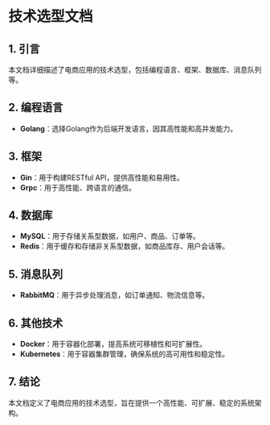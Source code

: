 # 技术选型文档

## 1. 引言

本文档详细描述了电商应用的技术选型，包括编程语言、框架、数据库、消息队列等。

## 2. 编程语言

- **Golang**：选择Golang作为后端开发语言，因其高性能和高并发能力。

## 3. 框架

- **Gin**：用于构建RESTful API，提供高性能和易用性。
- **Grpc**：用于高性能、跨语言的通信。

## 4. 数据库

- **MySQL**：用于存储关系型数据，如用户、商品、订单等。
- **Redis**：用于缓存和存储非关系型数据，如商品库存、用户会话等。

## 5. 消息队列

- **RabbitMQ**：用于异步处理消息，如订单通知、物流信息等。

## 6. 其他技术

- **Docker**：用于容器化部署，提高系统可移植性和可扩展性。
- **Kubernetes**：用于容器集群管理，确保系统的高可用性和稳定性。

## 7. 结论

本文档定义了电商应用的技术选型，旨在提供一个高性能、可扩展、稳定的系统架构。
